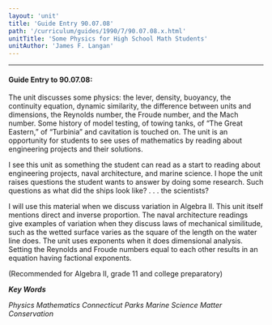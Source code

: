 ```yaml
---
layout: 'unit'
title: 'Guide Entry 90.07.08'
path: '/curriculum/guides/1990/7/90.07.08.x.html'
unitTitle: 'Some Physics for High School Math Students'
unitAuthor: 'James F. Langan'
---
```


<body>
<hr/>
 <h4>
  Guide Entry to 90.07.08:
 </h4>
 The unit discusses some physics: the lever, density, buoyancy, the continuity equation, dynamic similarity, the difference between units and dimensions, the Reynolds number, the Froude number, and the Mach number. Some history of model testing, of towing tanks, of “The Great Eastern,” of “Turbinia” and cavitation is touched on. The unit is an opportunity for students to see uses of mathematics by reading about engineering projects and their solutions.
 <p>
  I see this unit as something the student can read as a start to reading about engineering projects, naval architecture, and marine science. I hope the unit raises questions the student wants to answer by doing some research. Such questions as what did the ships look like? . . . the scientists?
 </p>
 <p>
  I will use this material when we discuss variation in Algebra II. This unit itself mentions direct and inverse proportion. The naval architecture readings give examples of variation when they discuss laws of mechanical similitude, such as the wetted surface varies as the square of the length on the water line does. The unit uses exponents when it does dimensional analysis. Setting the Reynolds and Froude numbers equal to each other results in an equation having factional exponents.
 </p>
 <p>
  (Recommended for Algebra II, grade 11 and college preparatory)
 </p>
<p>
  <b>
   <i>
    Key Words
   </i>
  </b>
  <br/>
 </p>
 <p>
  <i>
   Physics Mathematics Connecticut Parks Marine Science Matter Conservation
  </i>
 </p>

</body>
